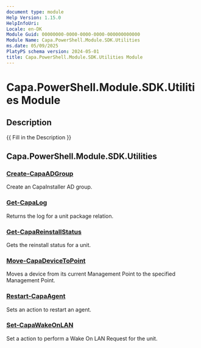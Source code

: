 ```yaml
---
document type: module
Help Version: 1.15.0
HelpInfoUri: 
Locale: en-DK
Module Guid: 00000000-0000-0000-0000-000000000000
Module Name: Capa.PowerShell.Module.SDK.Utilities
ms.date: 05/09/2025
PlatyPS schema version: 2024-05-01
title: Capa.PowerShell.Module.SDK.Utilities Module
---
```


# Capa.PowerShell.Module.SDK.Utilities Module

## Description

{{ Fill in the Description }}

## Capa.PowerShell.Module.SDK.Utilities

### [Create-CapaADGroup](Create-CapaADGroup.md)

Create an CapaInstaller AD group.

### [Get-CapaLog](Get-CapaLog.md)

Returns the log for a unit package relation.

### [Get-CapaReinstallStatus](Get-CapaReinstallStatus.md)

Gets the reinstall status for a unit.

### [Move-CapaDeviceToPoint](Move-CapaDeviceToPoint.md)

Moves a device from its current Management Point to the specified Management Point.

### [Restart-CapaAgent](Restart-CapaAgent.md)

Sets an action to restart an agent.

### [Set-CapaWakeOnLAN](Set-CapaWakeOnLAN.md)

Set a action to perform a Wake On LAN Request for the unit.

